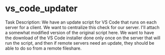 # vs_code_updater

Task Description: We have an update script for VS Code that runs on each server for a client. We want to centralize this check for our server. I'll attach a somewhat modified version of the original script here. We want to have the download of the VS Code installer done only once on the server that will run the script, and then if remote servers need an update, they should be able to do so from a remote fileshare.

